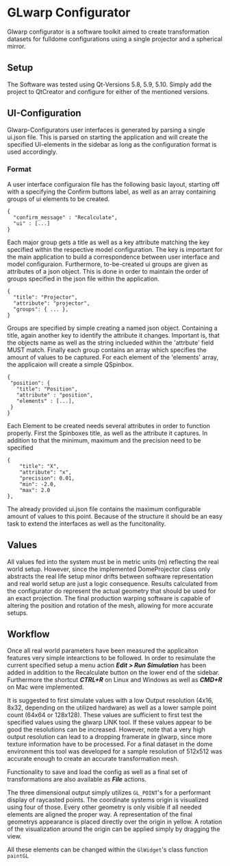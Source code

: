 # GLwarp Configurator
Glwarp configurator is a software toolkit aimed to create transformation datasets for fulldome configurations using a single projector and a spherical mirror.

## Setup
The Software was tested using Qt-Versions 5.8, 5.9, 5.10. Simply add the project to QtCreator and configure for either of the mentioned versions.

## UI-Configuration
Glwarp-Configurators user interfaces is generated by parsing a single ui.json file. This is parsed on starting the application and will create the specified UI-elements in the sidebar as long as the configuration format is used accordingly.

### Format
A user interface configuraion file has the following basic layout, starting off with a <string> specifying the Confirm buttons label, as well as an array containing groups of ui elements to be created.
 
```
{
  "confirm_message" : "Recalculate",
  "ui" : [...]
}
```
 
Each major group gets a title as well as a key attribute matching the key specified within the respective model configuration. The key is important for the main application to build a correspondence between user interface and model configuraion. Furthermore, to-be-created ui groups are given as attributes of a json object. This is done in order to maintain the order of groups specified in the json file within the application.  

```
{
  "title": "Projector",
  "attribute": "projector",
  "groups": { ... },
}
```
 
Groups are specified by simple creating a named json object. Containing a title, again another key to identify the attribute it changes. Important is, that the objects name as well as the string inclueded within the 'attrbute' field MUST match. Finally each group contains an array which specifies the amount of values to be captured. For each element of the 'elements' array, the applicaion will create a simple QSpinbox.
 
 ```
{
  "position": {
    "title": "Position",
    "attribute" : "position",
    "elements" : [...],
  }
}
 ```
 
Each Element to be created needs several attributes in order to function properly.  First the Spinboxes title, as well as the attribute it captures. In addition to that the minimum, maximum and the precision need to be specified
 
 ```
 {
     "title": "X",
     "attribute": "x",
     "precision": 0.01,
     "min": -2.0,
     "max": 2.0
 },
```

The already provided ui.json file contains the maximum configurable amount of values to this point. Because of the structure it should be an easy task to extend the interfaces as well as the funcitonality.

## Values
All values fed into the system must be in metric units (m) reflecting the real world setup. However, since the implemented DomeProjector class only abstracts the real life setup minor drifts between software representation and real world setup are just a logic consequence.
Results calculated from the configurator do represent the actual geometry that should be used for an exact projection. The final production warping software is capable of altering the position and rotation of the mesh, allowing for more accurate setups.

## Workflow
Once all real world parameters have been measured the applicaiton features very simple intearctions to be followed. In order to resimulate the current specified setup a menu action ___Edit > Run Simulation___ has been added in addition to the Recalculate button on the lower end of the sidebar. Furthermore the shortcut ___CTRL+R___ on Linux and Windows as well as ___CMD+R___ on Mac were implemented.

It is suggested to first simulate values with a low Output resolution (4x16, 8x32, depending on the utilized hardware) as well as a lower sample point count (64x64 or 128x128). These values are sufficient to first test the specified values using the glwarp LINK tool. If these values appear to be good the resolutions can be increased. However, note that a very high output resolution can lead to a dropping framerate in glwarp, since more texture information have to be processed. For a final dataset in the dome environment this tool was developed for a sample resolution of 512x512 was accurate enough to create an accurate transformation mesh.

Functionality to save and load the config as well as a final set of transformations are also available as ___File___ actions.

The three dimensional output simply utilizes `GL_POINT`'s for a performant display of raycasted points. The coordinate systems origin is visualized using four of those. Every other geometry is only visible if all needed elements are aligned the proper way. A representation of the final geometrys appearance is placed directly over the origin in yellow. A rotation of the visualization around the origin can be applied simply by dragging the view.

All these elements can be changed within the `GlWidget`'s class function `paintGL` 
